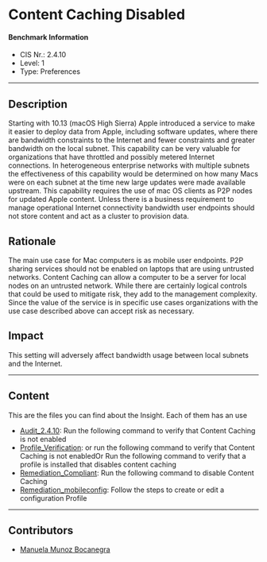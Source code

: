 # Content Caching Disabled
#### Benchmark Information
- CIS Nr.: 2.4.10
- Level: 1
- Type: Preferences
------------------------
## Description

Starting with 10.13 (macOS High Sierra) Apple introduced a service to make it easier to deploy data from Apple, including software updates, where there are bandwidth constraints to the Internet and fewer constraints and greater bandwidth on the local subnet. This capability can be very valuable for organizations that have throttled and possibly metered Internet connections. In heterogeneous enterprise networks with multiple subnets the effectiveness of this capability would be determined on how many Macs were on each subnet at the time new large updates were made available upstream. This capability requires the use of mac OS clients as P2P nodes for updated Apple content. Unless there is a business requirement to manage operational Internet connectivity bandwidth user endpoints should not store content and act as a cluster to provision data.

## Rationale


The main use case for Mac computers is as mobile user endpoints. P2P sharing services should not be enabled on laptops that are using untrusted networks. Content Caching can allow a computer to be a server for local nodes on an untrusted network. While there are certainly logical controls that could be used to mitigate risk, they add to the management complexity. Since the value of the service is in specific use cases organizations with the use case described above can accept risk as necessary.

## Impact

This setting will adversely affect bandwidth usage between local subnets and the Internet.

---
## Content
This are the files you can find about the Insight. Each of them has an use 
* [Audit_2.4.10](https://github.com/apfelwerk/JamfProtectInsights/blob/main/PreferencesType/CIS_2.4.10_Content%20Caching%20Disabled/Audit_2.4.10.sh): Run the following command to verify that Content Caching is not enabled
* [Profile_Verification](https://github.com/apfelwerk/JamfProtectInsights/blob/main/PreferencesType/CIS_2.4.10_Content%20Caching%20Disabled/Audit_2.4.10.sh): or run the following command to verify that Content Caching is not enabledOr Run the following command to verify that a profile is installed that disables content caching
* [Remediation_Compliant](https://github.com/apfelwerk/JamfProtectInsights/blob/main/PreferencesType/CIS_2.4.10_Content%20Caching%20Disabled/Remediation_Compliant.sh): Run the following command to disable Content Caching
* [Remediation_mobileconfig](https://github.com/apfelwerk/JamfProtectInsights/blob/main/PreferencesType/CIS_2.4.10_Content%20Caching%20Disabled/Remediation_Compliant.sh): Follow the steps to create or edit a configuration Profile
------------------------------------------------------------------------------------------------------------------------------------------------------------------------------------------------------------------------------------------------------------------------------------------------------------------------------
## Contributors
* [Manuela Munoz Bocanegra](https://github.com/manuelamunoz)


